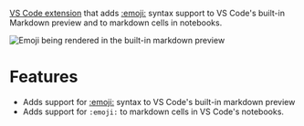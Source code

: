 [VS Code extension](https://marketplace.visualstudio.com/items?itemName=bierner.markdown-emoj) that adds [:emoji:](https://www.webpagefx.com/tools/emoji-cheat-sheet/) syntax support to VS Code's built-in Markdown preview and to markdown cells in notebooks.

![Emoji being rendered in the built-in markdown preview](https://github.com/mjbvz/vscode-markdown-emoji/raw/master/docs/example.png)

# Features
- Adds support for [:emoji:](https://www.webpagefx.com/tools/emoji-cheat-sheet/) syntax to VS Code's built-in markdown preview
- Adds support for `:emoji:` to markdown cells in VS Code's notebooks.
